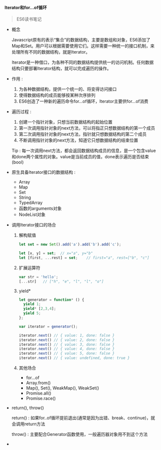 #### Iterator和for...of循环

> ES6读书笔记

* 概念

  Javascript原有的表示“集合”的数据结构，主要是数组和对象，ES6添加了Map和Set。用户可以根据需要使用它们。这样需要一种统一的接口机制，来处理所有不同的数据结构，就是Iterator。

  Iterator是一种借口，为各种不同的数据结构提供统一的访问机制。任何数据结构只要部署Iterator结构，就可以完成遍历的操作。

* 作用 : 

  1. 为各种数据结构，提供一个统一的、将变得访问接口
  2. 使得数据结构的成员能够按某种次序排列
  3. ES6创造了一种新的遍历命令for...of循环，Iterator主要供for...of消费

* 遍历过程 : 

  1. 创建一个指针对象，只想当前数据结构的起始位置
  2. 第一次调用指针对象的next方法，可以将指正只想数据结构的第一个成员
  3. 第二次调用指针对象的next方法，指针就只想数据结构的第二个成员
  4. 不断调用指针对象的next方法，知道它只想数据结构的结束位置

  Tip : 每一次调用next方法，都会返回数据结构成员的信息，是一个包含value和done两个属性的对象。value是当前成员的值，done表示遍历是否结束(bool)

* 原生具备Iterator接口的数据结构 : 

  * Array
  * Map
  * Set
  * String
  * TypedArray
  * 函数的arguments对象
  * NodeList对象

* 调用Iterator接口的场合

  1. 解构赋值

     ```javascript
     let set = new Set().add('a').add('b').add('c');

     let [x, y] = set;	// x="a", y="b"
     let [first, ...rest] = set; 	// first="a", rest=["b", "c"]
     ```

  2. 扩展运算符

     ```javascript
     var str = 'hello';
     [...str]	// ["h", "e", "l", "l", "o"]
     ```

  3. yield*

     ```javascript
     let generator = function* () {
       yield 1;
       yield* [2,3,4];
       yield 5;
     };

     var iterator = generator();

     iterator.next() // { value: 1, done: false }
     iterator.next() // { value: 2, done: false }
     iterator.next() // { value: 3, done: false }
     iterator.next() // { value: 4, done: false }
     iterator.next() // { value: 5, done: false }
     iterator.next() // { value: undefined, done: true }
     ```

  4. 其他场合

     * for...of
     * Array.from()
     * Map(), Set(), WeakMap(), WeakSet()
     * Promise.all()
     * Promise.race()

* return(), throw()

  return() : 如果for..of循环提前退出(通常是因为出错、break、continue)，就会调用return方法

  throw() : 主要配合Generator函数使用，一般遍历器对象用不到这个方法

* ​